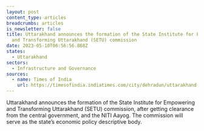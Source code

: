 ```yaml
---
layout: post
content_type: articles
breadcrumbs: articles
is_newsletter: false
title: Uttarakhand announces the formation of the State Institute for Empowering
  and Transforming Uttarakhand (SETU) commission
date: 2023-05-10T06:56:56.868Z
states:
  - Uttarakhand
sectors:
  - Infrastructure and Governance
sources:
  - name: Times of India
    url: https://timesofindia.indiatimes.com/city/dehradun/uttarakhand-to-form-own-policy-think-tank-cabinet-gives-nod/articleshow/99972163.cms
---
```

Uttarakhand announces the formation of the State Institute for Empowering and Transforming Uttarakhand (SETU) commission, after getting clearance from the central government, and the NITI Aayog. The commission will serve as the state’s economic policy descriptive body.
